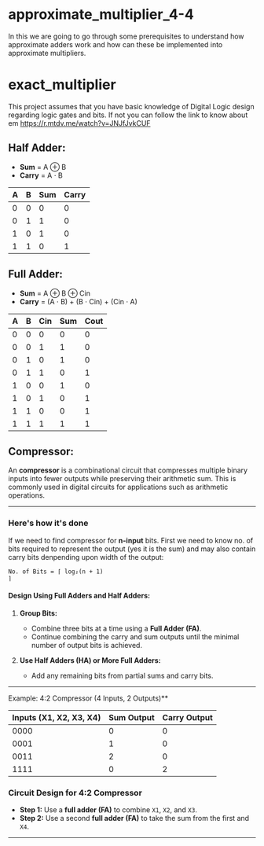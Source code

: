 # approximate_multiplier_4-4
In this we are going to go through some prerequisites to understand how approximate adders work and how can these be implemented into approximate multipliers.

# exact_multiplier
This project assumes that you have basic knowledge of Digital Logic design regarding logic gates and bits. If not you can follow the link to know about em
https://r.mtdv.me/watch?v=JNJfJvkCUF

## Half Adder:
- **Sum** = A ⊕ B
- **Carry** = A ⋅ B

| A | B | Sum | Carry |
|---|---|-----|-------|
| 0 | 0 | 0   | 0     |
| 0 | 1 | 1   | 0     |
| 1 | 0 | 1   | 0     |
| 1 | 1 | 0   | 1     |

## Full Adder:
- **Sum** = A ⊕ B ⊕ Cin
- **Carry** = (A ⋅ B) + (B ⋅ Cin) + (Cin ⋅ A)

| A | B | Cin | Sum | Cout |
|---|---|-----|-----|------|
| 0 | 0 |  0  |  0  |  0   |
| 0 | 0 |  1  |  1  |  0   |
| 0 | 1 |  0  |  1  |  0   |
| 0 | 1 |  1  |  0  |  1   |
| 1 | 0 |  0  |  1  |  0   |
| 1 | 0 |  1  |  0  |  1   |
| 1 | 1 |  0  |  0  |  1   |
| 1 | 1 |  1  |  1  |  1   |

## Compressor:

An **compressor** is a combinational circuit that compresses multiple binary inputs into fewer outputs while preserving their arithmetic sum. This is commonly used
in digital circuits for applications such as arithmetic operations.

---
### Here's how it's done
If we need to find compressor for **n-input** bits. First we need to know no. of bits required to represent the output (yes it is the sum) and may also contain 
carry bits denpending upon width of the output:

<code style="color : name_color">No. of Bits = ⌈ log₂(n + 1) ⌉</code>

#### **Design Using Full Adders and Half Adders:**

1. **Group Bits:**  
   - Combine three bits at a time using a **Full Adder (FA)**.
   - Continue combining the carry and sum outputs until the minimal number of output bits is achieved.

2. **Use Half Adders (HA) or More Full Adders:**  
   - Add any remaining bits from partial sums and carry bits.

---

Example: 4:2 Compressor (4 Inputs, 2 Outputs)**

| **Inputs (X1, X2, X3, X4)** | **Sum Output** | **Carry Output** |
|-----------------------------|----------------|------------------|
| 0000                        | 0              | 0                |
| 0001                        | 1              | 0                |
| 0011                        | 2              | 0                |
| 1111                        | 0              | 2                |

### **Circuit Design for 4:2 Compressor**
- **Step 1:** Use a **full adder (FA)** to combine `X1`, `X2`, and `X3`.
- **Step 2:** Use a second **full adder (FA)** to take the sum from the first and `X4`.

---




